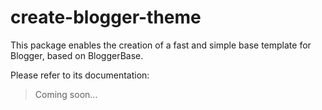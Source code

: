 # create-blogger-theme

This package enables the creation of a fast and simple base template for Blogger, based on BloggerBase.

Please refer to its documentation:

> Coming soon...